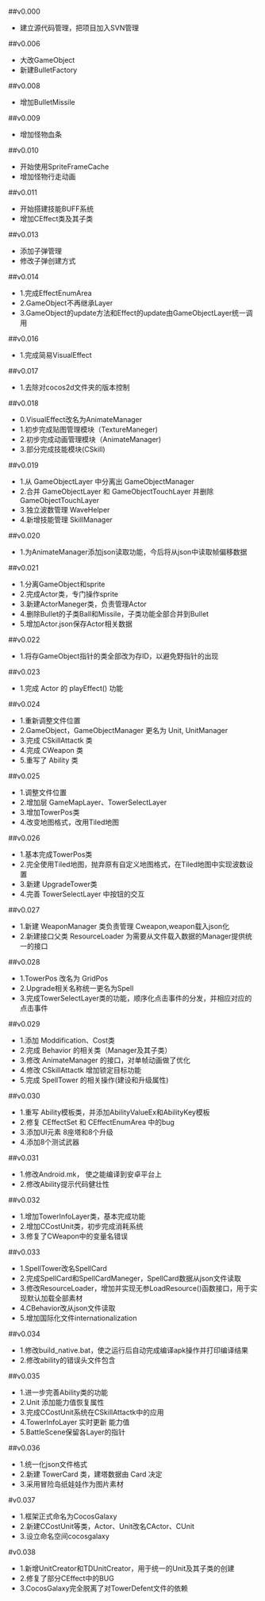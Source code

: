 ﻿##v0.000
- 建立源代码管理，把项目加入SVN管理

##v0.006
- 大改GameObject
- 新建BulletFactory

##v0.008
- 增加BulletMissile

##v0.009
- 增加怪物血条

##v0.010
- 开始使用SpriteFrameCache
- 增加怪物行走动画

##v0.011
- 开始搭建技能BUFF系统
- 增加CEffect类及其子类

##v0.013
- 添加子弹管理
- 修改子弹创建方式

##v0.014
- 1.完成EffectEnumArea
- 2.GameObject不再继承Layer
- 3.GameObject的update方法和Effect的update由GameObjectLayer统一调用

##v0.016
- 1.完成简易VisualEffect

##v0.017
- 1.去除对cocos2d文件夹的版本控制

##v0.018
- 0.VisualEffect改名为AnimateManager
- 1.初步完成贴图管理模块（TextureManeger)
- 2.初步完成动画管理模块（AnimateManager)
- 3.部分完成技能模块(CSkill)

##v0.019
- 1.从 GameObjectLayer 中分离出 GameObjectManager
- 2.合并 GameObjectLayer 和 GameObjectTouchLayer 并删除GameObjectTouchLayer
- 3.独立波数管理 WaveHelper
- 4.新增技能管理 SkillManager

##v0.020
- 1.为AnimateManager添加json读取功能，今后将从json中读取帧偏移数据

##v0.021
- 1.分离GameObject和sprite
- 2.完成Actor类，专门操作sprite
- 3.新建ActorManeger类，负责管理Actor
- 4.删除Bullet的子类Ball和Missile，子类功能全部合并到Bullet
- 5.增加Actor.json保存Actor相关数据

##v0.022
- 1.将存GameObject指针的类全部改为存ID，以避免野指针的出现

##v0.023
- 1.完成 Actor 的 playEffect() 功能

##v0.024
- 1.重新调整文件位置
- 2.GameObject，GameObjectManager 更名为 Unit, UnitManager
- 3.完成 CSkillAttactk 类
- 4.完成 CWeapon 类
- 5.重写了 Ability 类

##v0.025
- 1.调整文件位置
- 2.增加层 GameMapLayer、TowerSelectLayer
- 3.增加TowerPos类
- 4.改变地图格式，改用Tiled地图

##v0.026
- 1.基本完成TowerPos类
- 2.完全使用Tiled地图，抛弃原有自定义地图格式，在Tiled地图中实现波数设置
- 3.新建 UpgradeTower类
- 4.完善 TowerSelectLayer 中按钮的交互

##v0.027
- 1.新建 WeaponManager 类负责管理 Cweapon,weapon载入json化
- 2.新建接口父类 ResourceLoader 为需要从文件载入数据的Manager提供统一的接口

##v0.028
- 1.TowerPos 改名为 GridPos
- 2.Upgrade相关名称统一更名为Spell
- 3.完成TowerSelectLayer类的功能，顺序化点击事件的分发，并相应对应的点击事件

##v0.029
- 1.添加 Moddification、Cost类
- 2.完成 Behavior 的相关类（Manager及其子类）
- 3.修改 AnimateManager 的接口，对单帧动画做了优化
- 4.修改 CSkillAttactk 增加锁定目标功能
- 5.完成 SpellTower 的相关操作(建设和升级属性)

##v0.030
- 1.重写 Ability模板类，并添加AbilityValueEx和AbilityKey模板
- 2.修复 CEffectSet 和 CEffectEnumArea 中的bug
- 3.添加UI元素 8座塔和8个升级
- 4.添加8个测试武器

##v0.031
- 1.修改Android.mk， 使之能编译到安卓平台上
- 2.修改Ability提示代码健壮性

##v0.032
- 1.增加TowerInfoLayer类，基本完成功能
- 2.增加CCostUnit类，初步完成消耗系统
- 3.修复了CWeapon中的变量名错误

##v0.033
- 1.SpellTower改名SpellCard
- 2.完成SpellCard和SpellCardManeger，SpellCard数据从json文件读取
- 3.修改ResourceLoader，增加并实现无参LoadResource()函数接口，用于实现默认加载全部素材
- 4.CBehavior改从json文件读取
- 5.增加国际化文件internationalization

##v0.034
- 1.修改build_native.bat，使之运行后自动完成编译apk操作并打印编译结果
- 2.修改ability的错误头文件包含

##v0.035
- 1.进一步完善Ability类的功能
- 2.Unit 添加能力值恢复属性
- 3.完成CCostUnit系统在CSkillAttactk中的应用
- 4.TowerInfoLayer 实时更新 能力值
- 5.BattleScene保留各Layer的指针

##v0.036
- 1.统一化json文件格式
- 2.新建 TowerCard 类，建塔数据由 Card 决定
- 3.采用冒险岛纸娃娃作为图片素材

#v0.037
- 1.框架正式命名为CocosGalaxy
- 2.新建CCostUnit等类，Actor、Unit改名CActor、CUnit
- 3.设立命名空间cocosgalaxy

#v0.038
- 1.新增UnitCreator和TDUnitCreator，用于统一的Unit及其子类的创建
- 2.修复了部分CEffect中的BUG
- 3.CocosGalaxy完全脱离了对TowerDefent文件的依赖
